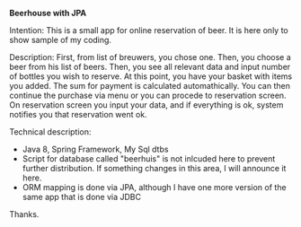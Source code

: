 <b>Beerhouse with JPA</b>

Intention:
This is a small app for online reservation of beer. It is here only to show sample of my coding.

Description:
First, from list of breuwers, you chose one. Then, you choose a beer from his list of beers. 
Then, you see all relevant data and input number of bottles you wish to reserve. 
At this point, you have your basket with items you added. The sum for payment is calculated automathically. 
You can then continue the purchase via menu or you can procede to reservation screen. 
On reservation screen you input your data, and if everything is ok, system notifies you that reservation went ok.

Technical description:
- Java 8, Spring Framework, My Sql dtbs
- Script for database called "beerhuis" is not inlcuded here to prevent further distribution. 
If something changes in this area, I will announce it here. 
- ORM mapping is done via JPA, although I have one more version of the same app that is done via JDBC

Thanks.
